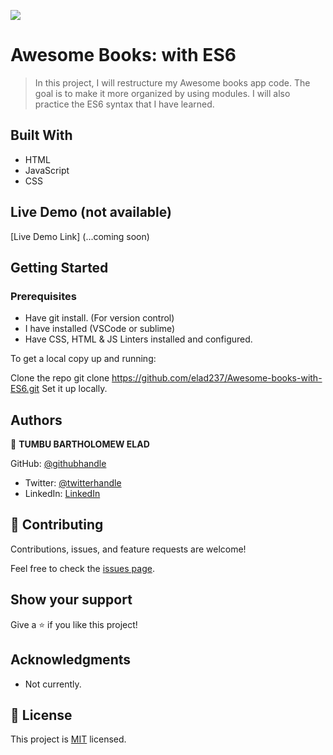 ![](https://img.shields.io/badge/Microverse-blueviolet)

# Awesome Books: with ES6

> In this project, I will restructure my Awesome books app code. The goal is to make it more organized by using modules. I will also practice the ES6 syntax that I have learned.

## Built With

- HTML
- JavaScript
- CSS

## Live Demo (not available)

[Live Demo Link] (...coming soon)

## Getting Started

### Prerequisites
* Have git install. (For version control)
* I have installed (VSCode or sublime)
* Have CSS, HTML & JS Linters installed and configured.

To get a local copy up and running:

Clone the repo
git clone https://github.com/elad237/Awesome-books-with-ES6.git
Set it up locally.

## Authors

👤 **TUMBU BARTHOLOMEW ELAD**

 GitHub: [@githubhandle](https://github.com/elad237)
- Twitter: [@twitterhandle](https://twitter.com/Elad59380989)
- LinkedIn: [LinkedIn](https://www.linkedin.com/in/tumbu-elad-896ab2183/)
## 🤝 Contributing

Contributions, issues, and feature requests are welcome!

Feel free to check the [issues page](https://github.com/elad237/Awesome-books-with-ES6/issues).

## Show your support

Give a ⭐️ if you like this project!

## Acknowledgments

- Not currently.

## 📝 License

This project is [MIT](./LICENSE) licensed.
